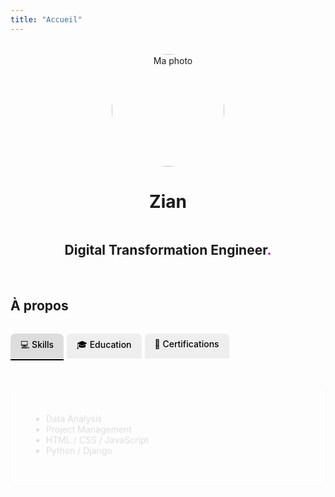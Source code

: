 ```yaml
---
title: "Accueil"
---
```


<div style="text-align:center; margin-top:2rem;">
  <img src="/Personal_Portfolio/images/Corporate_detouree_carree.png"
       alt="Ma photo"
       style="width: 180px; height: 180px; border-radius: 50%; object-fit: cover; display: block; margin: 0 auto;">
  <h1 style="transition: transform 0.3s ease; display: inline-block;"
      onmouseover="this.style.transform='scale(1.1)'"
      onmouseout="this.style.transform='scale(1)'">
    Zian
  </h1>
  <h2>Digital Transformation Engineer<span style="color:#9013fe">.</span></h2>
</div>

<style>
  .tabs {
    max-width: 800px;
    margin: 2rem auto;
  }
  input[type="radio"] {
    display: none;
  }
  .tab-label {
    display: inline-block;
    padding: 0.5rem 1rem;
    cursor: pointer;
    background: #787878;
    margin-right: 5px;
    border-radius: 5px 5px 0 0;
  }
  .tab-content {
    border: 1px solid #eee;
    padding: 1rem;
    display: none;
    background: #f9f9f9;
    border-radius: 0 0 5px 5px;
  }
  #tab1:checked ~ .content #content1,
  #tab2:checked ~ .content #content2,
  #tab3:checked ~ .content #content3 {
    display: block;
  }
  #tab1:checked ~ .tabs-nav label[for="tab1"],
  #tab2:checked ~ .tabs-nav label[for="tab2"],
  #tab3:checked ~ .tabs-nav label[for="tab3"] {
    background: #ddd;
  }
</style>

<section id="about" style="margin-top: 4rem;">
  <h2 style="text-align:left;">À propos</h2>

  <style>
/* Container global */
.tabs {
  max-width: 800px;
  margin: 2rem auto;
  font-family: inherit;
}

/* On masque les radio buttons mais on garde leur marge à gauche */
input[type="radio"] {
  display: none;
  margin-left: 1rem;
}

/* Navigation */
.tabs-nav {
  display: flex;
  justify-content: flex-start; /* Aligne à gauche */
  gap: 0rem;
  margin-bottom: 1rem;
}

/* Tab labels */
.tab-label {
  padding: 0.5rem 1rem;
  cursor: pointer;
  background: #eee;
  color: #000;
  border-radius: 8px 8px 0 0;
  transition: all 0.3s ease;
  font-weight: 500;
  position: relative;
}

.tab-label:hover {
  background-color: #ddd;
  transform: translateY(-2px);
}

/* Soulignement animé */
.tab-label::after {
  content: "";
  position: absolute;
  left: 0;
  bottom: -3px;
  height: 2px;
  width: 0;
  background: #000;
  transition: width 0.3s ease;
}

.tab-label:hover::after {
  width: 100%;
}

/* Onglet actif */
#tab1:checked ~ .tabs-nav label[for="tab1"]::after,
#tab2:checked ~ .tabs-nav label[for="tab2"]::after,
#tab3:checked ~ .tabs-nav label[for="tab3"]::after {
  width: 100%;
}

/* Contenu */
.tab-content {
  display: none;
  padding: 2rem;
  background: #f9f9f9;
  border-radius: 0 8px 8px 8px;
  box-shadow: 0 4px 6px rgba(0,0,0,0.1);
  animation: fadeIn 0.4s ease;
}

@keyframes fadeIn {
  from { opacity: 0; transform: translateY(10px); }
  to { opacity: 1; transform: translateY(0); }
}

#tab1:checked ~ .content #content1,
#tab2:checked ~ .content #content2,
#tab3:checked ~ .content #content3 {
  display: block;
}

/* 🌙 Dark mode */
.dark .tab-label {
  background: #333;
  color: #fff;
}

.dark .tab-label:hover {
  background: #444;
}

.dark .tab-content {
  background: #1e1e1e;
  color: #eee;
  border: 1px solid #444;
}

.dark .tab-label::after {
  background: #fff;
}
</style>
  <div class="tabs">
    <input type="radio" name="tabs" id="tab1" checked>
    <input type="radio" name="tabs" id="tab2">
    <input type="radio" name="tabs" id="tab3">

  <div class="tabs-nav">
      <div class="tabs-nav">
        <label for="tab1" class="tab-label">💻 Skills</label>
        <label for="tab2" class="tab-label">🎓 Education</label>
        <label for="tab3" class="tab-label">📜 Certifications</label>
</div>
    </div>

  <div class="content">
      <div id="content1" class="tab-content">
        <ul>
          <li>Data Analysis</li>
          <li>Project Management</li>
          <li>HTML / CSS / JavaScript</li>
          <li>Python / Django</li>
        </ul>
      </div>
      <div id="content2" class="tab-content">
        <ul>
          <li>M. Sc - Linköping Institute of Technology – Sweden</li>
          <li>M.Sc - Arts et Métiers ParisTech – France</li>
        </ul>
      </div>
      <div id="content3" class="tab-content">
        <ul>
          <li>Alstom - Six Sigma Yellow Belt Certification</li>
        </ul>
      </div>
    </div>
  </div>
</section>